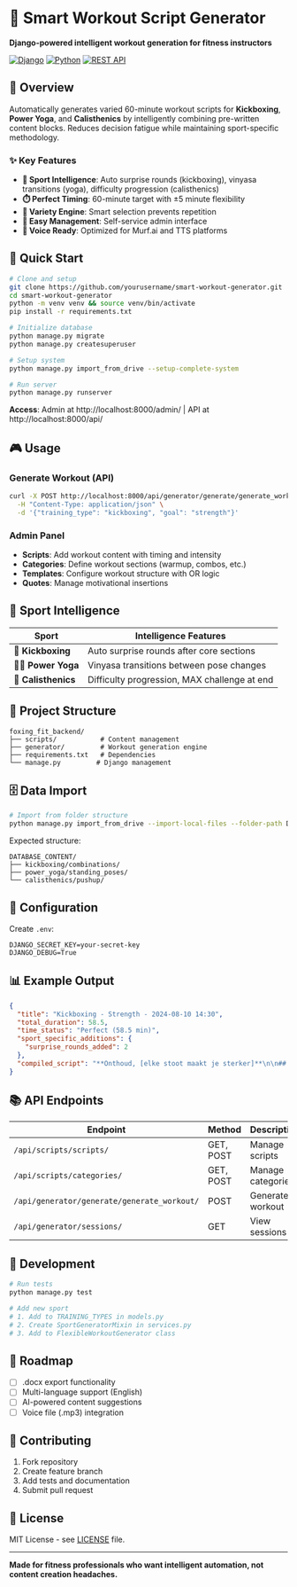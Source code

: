# 🧠 Smart Workout Script Generator

**Django-powered intelligent workout generation for fitness instructors**

[![Django](https://img.shields.io/badge/Django-4.2.7-green.svg)](https://djangoproject.com/)
[![Python](https://img.shields.io/badge/Python-3.8+-blue.svg)](https://python.org/)
[![REST API](https://img.shields.io/badge/API-REST-orange.svg)](https://www.django-rest-framework.org/)

## 🎯 Overview

Automatically generates varied 60-minute workout scripts for **Kickboxing**, **Power Yoga**, and **Calisthenics** by intelligently combining pre-written content blocks. Reduces decision fatigue while maintaining sport-specific methodology.

### ✨ Key Features

- **🤖 Sport Intelligence**: Auto surprise rounds (kickboxing), vinyasa transitions (yoga), difficulty progression (calisthenics)
- **⏱️ Perfect Timing**: 60-minute target with ±5 minute flexibility
- **🔄 Variety Engine**: Smart selection prevents repetition
- **📱 Easy Management**: Self-service admin interface
- **🎤 Voice Ready**: Optimized for Murf.ai and TTS platforms

## 🚀 Quick Start

```bash
# Clone and setup
git clone https://github.com/yourusername/smart-workout-generator.git
cd smart-workout-generator
python -m venv venv && source venv/bin/activate
pip install -r requirements.txt

# Initialize database
python manage.py migrate
python manage.py createsuperuser

# Setup system
python manage.py import_from_drive --setup-complete-system

# Run server
python manage.py runserver
```

**Access**: Admin at http://localhost:8000/admin/ | API at http://localhost:8000/api/

## 🎮 Usage

### Generate Workout (API)

```bash
curl -X POST http://localhost:8000/api/generator/generate/generate_workout/ \
  -H "Content-Type: application/json" \
  -d '{"training_type": "kickboxing", "goal": "strength"}'
```

### Admin Panel

- **Scripts**: Add workout content with timing and intensity
- **Categories**: Define workout sections (warmup, combos, etc.)
- **Templates**: Configure workout structure with OR logic
- **Quotes**: Manage motivational insertions

## 🧠 Sport Intelligence

| Sport               | Intelligence Features                        |
| ------------------- | -------------------------------------------- |
| **🥊 Kickboxing**   | Auto surprise rounds after core sections     |
| **🧘‍♀️ Power Yoga**   | Vinyasa transitions between pose changes     |
| **💪 Calisthenics** | Difficulty progression, MAX challenge at end |

## 📁 Project Structure

```
foxing_fit_backend/
├── scripts/           # Content management
├── generator/         # Workout generation engine
├── requirements.txt   # Dependencies
└── manage.py         # Django management
```

## 🗄️ Data Import

```bash
# Import from folder structure
python manage.py import_from_drive --import-local-files --folder-path DATABASE_CONTENT
```

Expected structure:

```
DATABASE_CONTENT/
├── kickboxing/combinations/
├── power_yoga/standing_poses/
└── calisthenics/pushup/
```

## 🔧 Configuration

Create `.env`:

```env
DJANGO_SECRET_KEY=your-secret-key
DJANGO_DEBUG=True
```

## 📊 Example Output

```json
{
  "title": "Kickboxing - Strength - 2024-08-10 14:30",
  "total_duration": 58.5,
  "time_status": "Perfect (58.5 min)",
  "sport_specific_additions": {
    "surprise_rounds_added": 2
  },
  "compiled_script": "**Onthoud, [elke stoot maakt je sterker]**\n\n## Warm-up..."
}
```

## 📚 API Endpoints

| Endpoint                                    | Method    | Description       |
| ------------------------------------------- | --------- | ----------------- |
| `/api/scripts/scripts/`                     | GET, POST | Manage scripts    |
| `/api/scripts/categories/`                  | GET, POST | Manage categories |
| `/api/generator/generate/generate_workout/` | POST      | Generate workout  |
| `/api/generator/sessions/`                  | GET       | View sessions     |

## 🚧 Development

```bash
# Run tests
python manage.py test

# Add new sport
# 1. Add to TRAINING_TYPES in models.py
# 2. Create SportGeneratorMixin in services.py
# 3. Add to FlexibleWorkoutGenerator class
```

## 🎯 Roadmap

- [ ] .docx export functionality
- [ ] Multi-language support (English)
- [ ] AI-powered content suggestions
- [ ] Voice file (.mp3) integration

## 🤝 Contributing

1. Fork repository
2. Create feature branch
3. Add tests and documentation
4. Submit pull request

## 📄 License

MIT License - see [LICENSE](LICENSE) file.

---

**Made for fitness professionals who want intelligent automation, not content creation headaches.**
